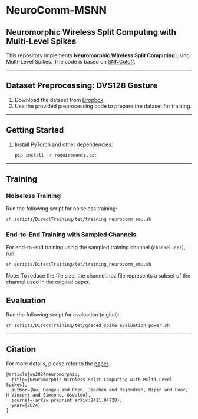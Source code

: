 # NeuroComm-MSNN

## Neuromorphic Wireless Split Computing with Multi-Level Spikes

This repository implements **Neuromorphic Wireless Split Computing** using Multi-Level Spikes. The code is based on [SNNCutoff](https://dengyu-wu.github.io/snncutoff/).

---

## Dataset Preprocessing: DVS128 Gesture

1. Download the dataset from [Dropbox](https://ibm.ent.box.com/s/3hiq58ww1pbbjrinh367ykfdf60xsfm8).
2. Use the provided preprocessing code to prepare the dataset for training.

---

## Getting Started

1. Install PyTorch and other dependencies:
   ```sh
   pip install -r requirements.txt
   ```

---

## Training

### Noiseless Training
Run the following script for noiseless training:
```sh
sh scripts/DirectTraining/tet/training_neurocomm_emu.sh
```

### End-to-End Training with Sampled Channels
For end-to-end training using the sampled training channel (`channel.npz`), run:
```sh
sh scripts/DirectTraining/tet/training_neurocomm_emu.sh
```
Note: To reduce the file size, the channel.npz file represents a subset of the channel used in the original paper.
## Evaluation
Run the following script for evaluation (digital):
```sh
sh scripts/DirectTraining/tet/graded_spike_evaluation_power.sh
```
---

<!-- Citation -->
## Citation
For more details, please refer to the <a href="https://doi.org/10.3389/fnins.2022.759900">paper</a>.

```
@article{wu2024neuromorphic,
  title={Neuromorphic Wireless Split Computing with Multi-Level Spikes},
  author={Wu, Dengyu and Chen, Jiechen and Rajendran, Bipin and Poor, H Vincent and Simeone, Osvaldo},
  journal={arXiv preprint arXiv:2411.04728},
  year={2024}
}
```


